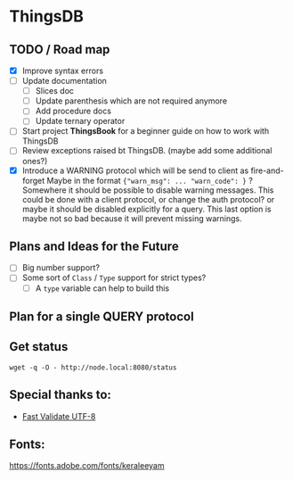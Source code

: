 # ThingsDB

## TODO / Road map

- [x] Improve syntax errors
- [ ] Update documentation
  - [ ] Slices doc
  - [ ] Update parenthesis which are not required anymore
  - [ ] Add procedure docs
  - [ ] Update ternary operator
- [ ] Start project **ThingsBook** for a beginner guide on how to work with ThingsDB
- [ ] Review exceptions raised bt ThingsDB. (maybe add some additional ones?)
- [x] Introduce a WARNING protocol which will be send to client as fire-and-forget
      Maybe in the format `{"warn_msg": ... "warn_code": }` ?
      Somewhere it should be possible to disable warning messages. This could be
      done with a client protocol, or change the auth protocol? or maybe it should
      be disabled explicitly for a query. This last option is maybe not so bad
      because it will prevent missing warnings.

## Plans and Ideas for the Future
- [ ] Big number support?
- [ ] Some sort of `Class` / `Type` support for strict types?
  - [ ] A `type` variable can help to build this

## Plan for a single QUERY protocol



## Get status

```
wget -q -O - http://node.local:8080/status
```

## Special thanks to:

 - [Fast Validate UTF-8](https://github.com/lemire/fastvalidate-utf-8)

## Fonts:

https://fonts.adobe.com/fonts/keraleeyam
